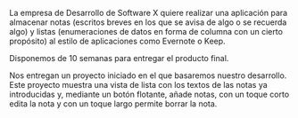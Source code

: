 La empresa de Desarrollo de Software X quiere realizar una aplicación para almacenar notas (escritos breves en los que se avisa de algo o se recuerda algo) y listas (enumeraciones de datos en forma de columna con un cierto propósito) al estilo de aplicaciones como Evernote o Keep.

Disponemos de 10 semanas para entregar el producto final.

Nos entregan un proyecto iniciado en el que basaremos nuestro desarrollo. Este proyecto muestra una vista de lista con los textos de las notas ya introducidas y, mediante un botón flotante, añade notas, con un toque corto edita la nota y con un toque largo permite borrar la nota.

